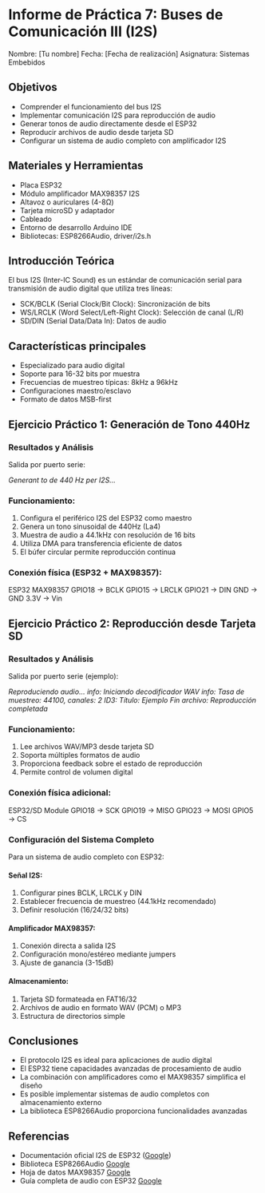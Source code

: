 # Informe de Práctica 7: Buses de Comunicación III (I2S)

Nombre: \[Tu nombre\] Fecha: \[Fecha de realización\] Asignatura: Sistemas Embebidos

## Objetivos

- Comprender el funcionamiento del bus I2S  
- Implementar comunicación I2S para reproducción de audio  
- Generar tonos de audio directamente desde el ESP32  
- Reproducir archivos de audio desde tarjeta SD  
- Configurar un sistema de audio completo con amplificador I2S

## Materiales y Herramientas

- Placa ESP32  
- Módulo amplificador MAX98357 I2S  
- Altavoz o auriculares (4-8Ω)  
- Tarjeta microSD y adaptador  
- Cableado  
- Entorno de desarrollo Arduino IDE  
- Bibliotecas: ESP8266Audio, driver/i2s.h

## Introducción Teórica

El bus I2S (Inter-IC Sound) es un estándar de comunicación serial para transmisión de audio digital que utiliza tres líneas:

- SCK/BCLK (Serial Clock/Bit Clock): Sincronización de bits  
- WS/LRCLK (Word Select/Left-Right Clock): Selección de canal (L/R)  
- SD/DIN (Serial Data/Data In): Datos de audio

## Características principales

- Especializado para audio digital  
- Soporte para 16-32 bits por muestra  
- Frecuencias de muestreo típicas: 8kHz a 96kHz  
- Configuraciones maestro/esclavo  
- Formato de datos MSB-first

## Ejercicio Práctico 1: Generación de Tono 440Hz

### Resultados y Análisis

Salida por puerto serie:

*Generant to de 440 Hz per I2S...*

### Funcionamiento:

1. Configura el periférico I2S del ESP32 como maestro  
2. Genera un tono sinusoidal de 440Hz (La4)  
3. Muestra de audio a 44.1kHz con resolución de 16 bits  
4. Utiliza DMA para transferencia eficiente de datos  
5. El búfer circular permite reproducción continua

### Conexión física (ESP32 \+ MAX98357):

ESP32     MAX98357 GPIO18  → BCLK GPIO15  → LRCLK GPIO21  → DIN GND     → GND 3.3V    → Vin

## Ejercicio Práctico 2: Reproducción desde Tarjeta SD

### Resultados y Análisis

Salida por puerto serie (ejemplo):

*Reproduciendo audio...* *info: Iniciando decodificador WAV* *info: Tasa de muestreo: 44100, canales: 2* *ID3: Título: Ejemplo* *Fin archivo: Reproducción completada*

### Funcionamiento:

1. Lee archivos WAV/MP3 desde tarjeta SD  
2. Soporta múltiples formatos de audio  
3. Proporciona feedback sobre el estado de reproducción  
4. Permite control de volumen digital

### Conexión física adicional:

ESP32/SD Module GPIO18  → SCK GPIO19  → MISO GPIO23  → MOSI GPIO5   → CS

### Configuración del Sistema Completo

Para un sistema de audio completo con ESP32:

#### Señal I2S:

1. Configurar pines BCLK, LRCLK y DIN  
2. Establecer frecuencia de muestreo (44.1kHz recomendado)  
3. Definir resolución (16/24/32 bits)

#### Amplificador MAX98357:

1. Conexión directa a salida I2S  
2. Configuración mono/estéreo mediante jumpers  
3. Ajuste de ganancia (3-15dB)

#### Almacenamiento:

1. Tarjeta SD formateada en FAT16/32  
2. Archivos de audio en formato WAV (PCM) o MP3  
3. Estructura de directorios simple

## Conclusiones

- El protocolo I2S es ideal para aplicaciones de audio digital  
- El ESP32 tiene capacidades avanzadas de procesamiento de audio  
- La combinación con amplificadores como el MAX98357 simplifica el diseño  
- Es posible implementar sistemas de audio completos con almacenamiento externo  
- La biblioteca ESP8266Audio proporciona funcionalidades avanzadas

## Referencias

- Documentación oficial I2S de ESP32 ([Google](https://docs.espressif.com/projects/esp-idf/en/latest/esp32/api-reference/peripherals/i2s.html))  
- Biblioteca ESP8266Audio [Google](https://github.com/earlephilhower/ESP8266Audio)  
- Hoja de datos MAX98357 [Google](https://www.analog.com/media/en/technical-documentation/data-sheets/MAX98357.pdf)  
- Guía completa de audio con ESP32 [Google](https://www.luisllamas.es/esp32-audio-i2s/)

